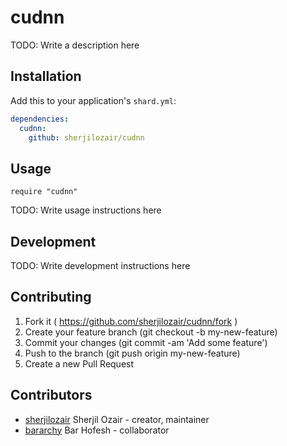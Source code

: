 # cudnn

TODO: Write a description here

## Installation

Add this to your application's `shard.yml`:

```yaml
dependencies:
  cudnn:
    github: sherjilozair/cudnn
```

## Usage

```crystal
require "cudnn"
```

TODO: Write usage instructions here

## Development

TODO: Write development instructions here

## Contributing

1. Fork it ( https://github.com/sherjilozair/cudnn/fork )
2. Create your feature branch (git checkout -b my-new-feature)
3. Commit your changes (git commit -am 'Add some feature')
4. Push to the branch (git push origin my-new-feature)
5. Create a new Pull Request

## Contributors

- [sherjilozair](https://github.com/sherjilozair) Sherjil Ozair - creator, maintainer
- [bararchy](https://github.com/bararchy) Bar Hofesh - collaborator
